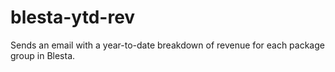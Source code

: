 # blesta-ytd-rev
Sends an email with a year-to-date breakdown of revenue for each package group in Blesta.

